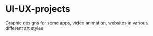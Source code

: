 # UI-UX-projects
Graphic designs for some apps, video animation, websites in various different art styles
